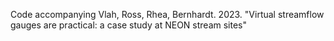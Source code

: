 Code accompanying Vlah, Ross, Rhea, Bernhardt. 2023. "Virtual streamflow gauges are practical: a case study at NEON stream sites"

